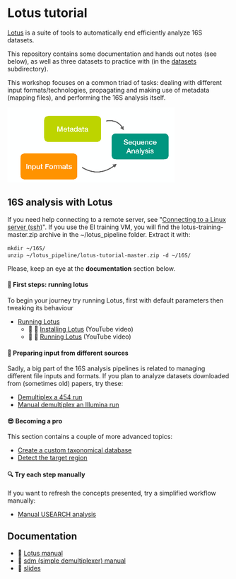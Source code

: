 # Lotus tutorial

[Lotus](http://psbweb05.psb.ugent.be/lotus/) is a suite of tools to automatically end efficiently analyze 16S datasets.

This repository contains some documentation and hands out notes (see below), as well as three datasets to practice with (in the [datasets](datasets/) subdirectory).

This workshop focuses on a common triad of tasks: dealing with different input formats/technologies, propagating and making use of metadata (mapping files), and performing the 16S analysis itself.

[![Workshop slides](workshop/trio.png)](docs/slides.pdf)

## 16S analysis with Lotus

If you need help connecting to a remote server, see  "[Connecting to a Linux server (ssh)](https://seq.space/notes/doku.php?id=bash-ssh)". If you use the EI training VM, you will find the lotus-training-master.zip archive in the ~/lotus_pipeline folder. Extract it with:
```
mkdir ~/16S/
unzip ~/lotus_pipeline/lotus-tutorial-master.zip -d ~/16S/
```

Please, keep an eye at the **documentation** section below.

#### :baby: First steps: running lotus

To begin your journey try running Lotus, first with default parameters then tweaking its behaviour

 * [Running Lotus](workshop/lotus.md)
   * 🎥 :movie_camera: [Installing Lotus](https://youtu.be/dr9wyotaolI) (YouTube video)
   * 🎥 :movie_camera: [Running Lotus](https://youtu.be/UP2tJQQIeBo) (YouTube video)
 
#### :open_file_folder: Preparing input from different sources

Sadly, a big part of the 16S analysis pipelines is related to managing different file inputs and formats. If you plan to analyze datasets downloaded from (sometimes old) papers, try these:

 * [Demultiplex a 454 run](workshop/demux_454.md)
 * [Manual demultiplex an Illumina run](workshop/demux_illumina.md)
 
#### :sunglasses: Becoming a pro

This section contains a couple of more advanced topics:

 * [Create a custom taxonomical database](workshop/customdb.md)
 * [Detect the target region](workshop/detect.md)
 
#### :mag: Try each step manually

If you want to refresh the concepts presented, try a simplified workflow manually:

 * [Manual USEARCH analysis](workshop/usearch.md)

##  Documentation
 * :page_facing_up: [Lotus manual](docs/lotus.md)
 * :page_facing_up: [sdm (simple demultiplexer) manual](docs/sdm.md)
 * :movie_camera: [slides](docs/slides.pdf)
